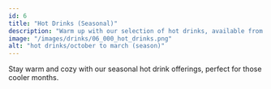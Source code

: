 ```yaml
---
id: 6
title: "Hot Drinks (Seasonal)"
description: "Warm up with our selection of hot drinks, available from October to March for cozy seasonal enjoyment."
image: "/images/drinks/06_000_hot_drinks.png"
alt: "hot drinks/october to march (season)"
---
```


Stay warm and cozy with our seasonal hot drink offerings, perfect for those cooler months.
